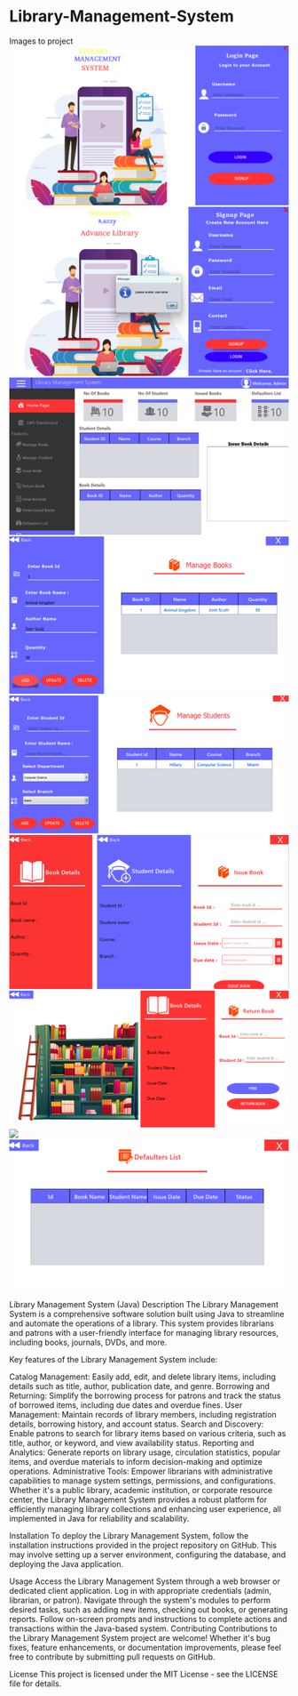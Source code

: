 # Library-Management-System
Images to project
![Login](images/Login.png)
![Signup](images/Signup.png)
![Home](images/Home.png)
![ManageBooks](images/ManageBooks.png)
![ManageStudent](images/ManageStudent.png)
![IssueBook](images/IssueBook.png)
![ReturnBooks](images/ReturnBooks.png)
![](IssuedBook/IssuedBook.png)
![DefaultersList](images/DefaultersList.png)





Library Management System (Java)
Description
The Library Management System is a comprehensive software solution built using Java to streamline and automate the operations of a library. This system provides librarians and patrons with a user-friendly interface for managing library resources, including books, journals, DVDs, and more.

Key features of the Library Management System include:

Catalog Management: Easily add, edit, and delete library items, including details such as title, author, publication date, and genre.
Borrowing and Returning: Simplify the borrowing process for patrons and track the status of borrowed items, including due dates and overdue fines.
User Management: Maintain records of library members, including registration details, borrowing history, and account status.
Search and Discovery: Enable patrons to search for library items based on various criteria, such as title, author, or keyword, and view availability status.
Reporting and Analytics: Generate reports on library usage, circulation statistics, popular items, and overdue materials to inform decision-making and optimize operations.
Administrative Tools: Empower librarians with administrative capabilities to manage system settings, permissions, and configurations.
Whether it's a public library, academic institution, or corporate resource center, the Library Management System provides a robust platform for efficiently managing library collections and enhancing user experience, all implemented in Java for reliability and scalability.

Installation
To deploy the Library Management System, follow the installation instructions provided in the project repository on GitHub. This may involve setting up a server environment, configuring the database, and deploying the Java application.

Usage
Access the Library Management System through a web browser or dedicated client application.
Log in with appropriate credentials (admin, librarian, or patron).
Navigate through the system's modules to perform desired tasks, such as adding new items, checking out books, or generating reports.
Follow on-screen prompts and instructions to complete actions and transactions within the Java-based system.
Contributing
Contributions to the Library Management System project are welcome! Whether it's bug fixes, feature enhancements, or documentation improvements, please feel free to contribute by submitting pull requests on GitHub.

License
This project is licensed under the MIT License - see the LICENSE file for details.

